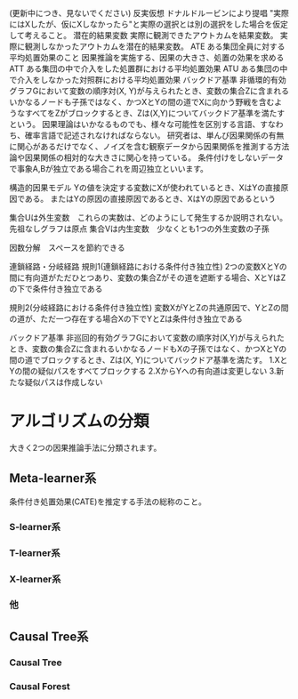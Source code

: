 (更新中につき、見ないでください)
反実仮想
ドナルドルービンにより提唱
"実際にはXしたが、仮にXしなかったら"と実際の選択とは別の選択をした場合を仮定して考えること。
潜在的結果変数
実際に観測できたアウトカムを結果変数。
実際に観測しなかったアウトカムを潜在的結果変数。
ATE
ある集団全員に対する平均処置効果のこと
因果推論を実施する、因果の大きさ、処置の効果を求める
ATT
ある集団の中で介入をした処置群における平均処置効果
ATU
ある集団の中で介入をしなかった対照群における平均処置効果
バックドア基準
非循環的有効グラフGにおいて変数の順序対(X, Y)が与えられたとき、変数の集合Zに含まれるいかなるノードも子孫ではなく、かつXとYの間の道でXに向かう野戦を含むようなすべてをZがブロックするとき、Zは(X,Y)についてバックドア基準を満たすという。
因果理論はいかなるものでも、様々な可能性を区別する言語、すなわち、確率言語で記述されなければならない。
研究者は、単んび因果関係の有無に関心があるだけでなく、ノイズを含む観察データから因果関係を推測する方法論や因果関係の相対的な大きさに関心を持っている。
条件付けをしないデータで事象A,Bが独立である場合これを周辺独立といいます。

構造的因果モデル
Yの値を決定する変数にXが使われているとき、XはYの直接原因である。
またはYの原因の直接原因であるとき、XはYの原因であるという

集合Uは外生変数　これらの実数は、どのようにして発生するか説明されない。先祖なしグラフは原点
集合Vは内生変数　少なくとも1つの外生変数の子孫

因数分解　スペースを節約できる

連鎖経路・分岐経路
規則1(連鎖経路における条件付き独立性)
2つの変数XとYの間に有向道がただひとつあり、変数の集合Zがその道を遮断する場合、XとYはZの下で条件付き独立である

規則2(分岐経路における条件付き独立性)
変数XがYとZの共通原因で、YとZの間の道が、ただ一つ存在する場合Xの下でYとZは条件付き独立である

バックドア基準
非巡回的有効グラフGにおいて変数の順序対(X,Y)が与えられたとき、変数の集合Zに含まれるいかなるノードもXの子孫ではなく、かつXとYの間の道でブロックするとき、Zは(X, Y)についてバックドア基準を満たす。
1.XとYの間の疑似パスをすべてブロックする
2.XからYへの有向道は変更しない
3.新たな疑似パスは作成しない

# アルゴリズムの分類
大きく2つの因果推論手法に分類されます。
## Meta-learner系  
条件付き処置効果(CATE)を推定する手法の総称のこと。
### S-learner系
### T-learner系
### X-learner系
### 他
## Causal Tree系
### Causal Tree
### Causal Forest
